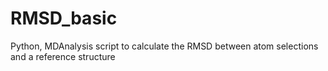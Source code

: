 # RMSD_basic
Python, MDAnalysis script to calculate the RMSD between atom selections and a reference structure
